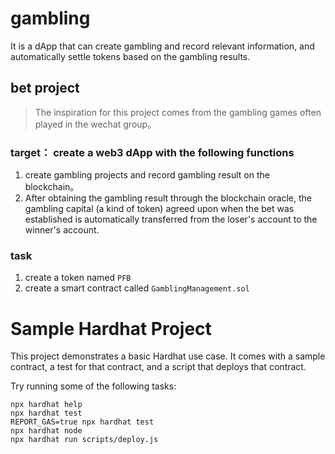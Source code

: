 # gambling
It is a dApp that can create gambling and record relevant information, and automatically settle tokens based on the gambling results.

## bet project
> The inspiration for this project comes from the gambling games often played in the wechat group。
### target： create a web3 dApp with the following functions
1. create gambling projects and record gambling result on the blockchain。
2. After obtaining the gambling result through the blockchain oracle, the gambling capital (a kind of token) agreed upon when the bet was established is automatically transferred from the loser's account to the winner's account.

### task
1. create a token named `PFB`
2. create a smart contract called  `GamblingManagement.sol`





# Sample Hardhat Project

This project demonstrates a basic Hardhat use case. It comes with a sample contract, a test for that contract, and a script that deploys that contract.

Try running some of the following tasks:

```shell
npx hardhat help
npx hardhat test
REPORT_GAS=true npx hardhat test
npx hardhat node
npx hardhat run scripts/deploy.js
```